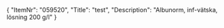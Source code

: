 {
  "ItemNr": "059520",
  "Title": "test",
  "Description": "Albunorm, inf-vätska, lösning 200 g/l"
}